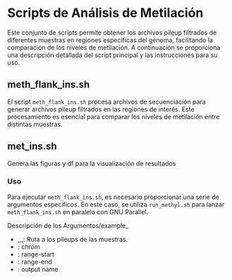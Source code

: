 # Scripts de Análisis de Metilación

Este conjunto de scripts permite obtener los archivos pileup filtrados de diferentes muestras en regiones específicas del genoma, facilitando la comparación de los niveles de metilación. A continuación se proporciona una descripción detallada del script principal y las instrucciones para su uso.

## meth_flank_ins.sh

El script `meth_flank_ins.sh` procesa archivos de secuenciación para generar archivos pileup filtrados en las regiones de interés. Este procesamiento es esencial para comparar los niveles de metilación entre distintas muestras.

## met_ins.sh
Genera las figuras y df para la visualización de resultados

### Uso

Para ejecutar `meth_flank_ins.sh`, es necesario proporcionar una serie de argumentos específicos. En este caso, se utiliza `run_methyl.sh` para lanzar `meth_flank_ins.sh` en paralelo con GNU Parallel.

Descripción de los Argumentos/example_
- <arg1>,<arg2>,<arg3>,<arg4>: Ruta a los pileups de las muestras.
- <arg5>: chrom
- <arg6>: range-start
- <arg7>: range-end
- <arg8>: output name 
